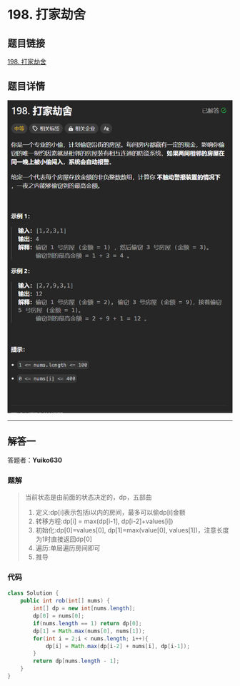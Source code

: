# 198. 打家劫舍
## 题目链接  
[198. 打家劫舍](https://leetcode.cn/problems/house-robber/)
## 题目详情
![题目图片](Img/198.png)

***
## 解答一
答题者：**Yuiko630**

### 题解
> 当前状态是由前面的状态决定的，dp，五部曲
>1. 定义:dp[i]表示包括i以内的房间，最多可以偷dp[i]金额
>2. 转移方程:dp[i] = max(dp[i-1], dp[i-2]+values[i])
>3. 初始化:dp[0]=values[0], dp[1]=max(value[0], values[1])，注意长度为1时直接返回dp[0]
>4. 遍历:单层遍历房间即可
>5. 推导

### 代码
``` Java
class Solution {
    public int rob(int[] nums) {
        int[] dp = new int[nums.length];
        dp[0] = nums[0];
        if(nums.length == 1) return dp[0];
        dp[1] = Math.max(nums[0], nums[1]);
        for(int i = 2;i < nums.length; i++){
            dp[i] = Math.max(dp[i-2] + nums[i], dp[i-1]);
        }
        return dp[nums.length - 1];
    }
}
```